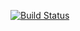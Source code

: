 [![Build Status](https://drone.io/github.com/bapjiws/timezones_mc/status.png)](https://drone.io/github.com/bapjiws/timezones_mc/latest)
